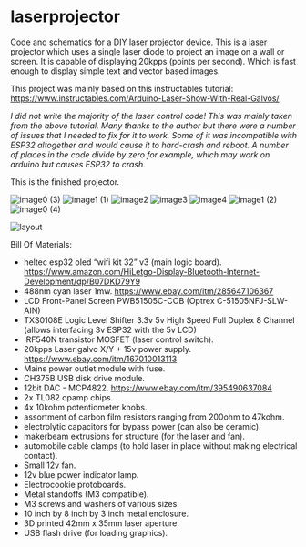 # laserprojector
Code and schematics for a DIY laser projector device.
This is a laser projector which uses a single laser diode to project an image on a wall or screen.
It is capable of displaying 20kpps (points per second). Which is fast enough to display simple text and vector based images.

This project was mainly based on this instructables tutorial: https://www.instructables.com/Arduino-Laser-Show-With-Real-Galvos/

*I did not write the majority of the laser control code! This was mainly taken from the above tutorial. Many thanks to the author but there were a number of issues that I needed to fix for it to work. Some of it was incompatible with ESP32 altogether and would cause it to hard-crash and reboot. A number of places in the code divide by zero for example, which may work on arduino but causes ESP32 to crash.*

This is the finished projector.

![image0 (3)](https://github.com/user-attachments/assets/75a1c2a8-162f-43c3-8079-810a14de79bd)
![image1 (1)](https://github.com/user-attachments/assets/90277900-7f0b-49ee-a029-df1172de9a89)
![image2](https://github.com/user-attachments/assets/6c1e1e22-c128-4746-b07f-c87f8e8039f6)
![image3](https://github.com/user-attachments/assets/62696837-5e58-449c-bbf1-c83c73d2a6d6)
![image4](https://github.com/user-attachments/assets/a88c629c-8890-41c5-acd7-4fe47d6e0a00)
![image1 (2)](https://github.com/user-attachments/assets/9880bbd1-43ed-4bda-99fe-a5beb2c02468)
![image0 (4)](https://github.com/user-attachments/assets/d5d5be0b-eb59-43e4-be1c-2f0af1f2ce84)

![layout](https://github.com/user-attachments/assets/9cdcb44a-a3f0-472f-a6d1-0f7f6371f9b8)



Bill Of Materials:
- heltec esp32 oled “wifi kit 32” v3 (main logic board).  https://www.amazon.com/HiLetgo-Display-Bluetooth-Internet-Development/dp/B07DKD79Y9
- 488nm cyan laser 1mw.  https://www.ebay.com/itm/285647106367
- LCD Front-Panel Screen PWB51505C-COB (Optrex C-51505NFJ-SLW-AIN)
- TXS0108E Logic Level Shifter 3.3v 5v High Speed Full Duplex 8 Channel (allows interfacing 3v ESP32 with the 5v LCD)
- IRF540N transistor MOSFET (laser control switch).
- 20kpps Laser galvo X/Y + 15v power supply.  https://www.ebay.com/itm/167010013113
- Mains power outlet module with fuse.
- CH375B USB disk drive module.
- 12bit DAC - MCP4822.  https://www.ebay.com/itm/395490637084
- 2x TL082 opamp chips.
- 4x 10kohm potentiometer knobs.
- assortment of carbon film resistors ranging from 200ohm to 47kohm.
- electrolytic capacitors for bypass power (can also be ceramic).
- makerbeam extrusions for structure (for the laser and fan).
- automobile cable clamps (to hold laser in place without making electrical contact).
- Small 12v fan.
- 12v blue power indicator lamp.
- Electrocookie protoboards.
- Metal standoffs (M3 compatible).
- M3 screws and washers of various sizes.
- 10 inch by 8 inch by 3 inch metal enclosure.
- 3D printed 42mm x 35mm laser aperture.
- USB flash drive (for loading graphics).
